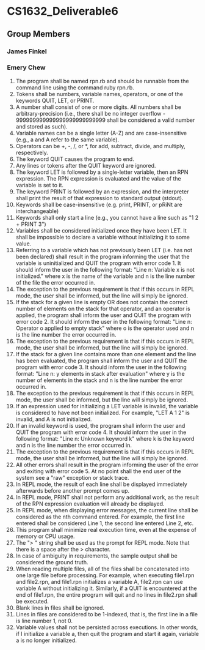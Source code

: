 # CS1632_Deliverable6
## Group Members
### James Finkel
### Emery Chew

1. The program shall be named rpn.rb and should be runnable from the command line using the command ruby rpn.rb.
2. Tokens shall be numbers, variable names, operators, or one of the keywords QUIT, LET, or PRINT.
3. A number shall consist of one or more digits. All numbers shall be arbitrary-precision (i.e., there shall be no integer overflow - 999999999999999999999999999 shall be considered a valid number and stored as such).
4. Variable names can be a single letter (A-Z) and are case-insensitive (e.g., a and A refer to the same variable).
5. Operators can be +, -, /, or *, for add, subtract, divide, and multiply, respectively.
6. The keyword QUIT causes the program to end.
7. Any lines or tokens after the QUIT keyword are ignored.
8. The keyword LET is followed by a single-letter variable, then an RPN expression. The RPN expression is evaluated and the value of the variable is set to it.
9. The keyword PRINT is followed by an expression, and the interpreter shall print the result of that expression to standard output (stdout).
10. Keywords shall be case-insensitive (e.g. print, PRINT, or pRiNt are interchangeable)
11. Keywords shall only start a line (e.g., you cannot have a line such as "1 2 + PRINT 3")
12. Variables shall be considered initialized once they have been LET. It shall be impossible to declare a variable without initializing it to some value.
13. Referring to a variable which has not previously been LET (i.e. has not been declared) shall result in the program informing the user that the variable is uninitialized and QUIT the program with error code 1. It should inform the user in the following format: "Line n: Variable x is not initialized." where x is the name of the variable and n is the line number of the file the error occurred in.
14. The exception to the previous requirement is that if this occurs in REPL mode, the user shall be informed, but the line will simply be ignored.
15. If the stack for a given line is empty OR does not contain the correct number of elements on the stack for that operator, and an operator is applied, the program shall inform the user and QUIT the program with error code 2. It should inform the user in the following format: "Line n: Operator o applied to empty stack" where o is the operator used and n is the line number the error occurred in.
16. The exception to the previous requirement is that if this occurs in REPL mode, the user shall be informed, but the line will simply be ignored.
17. If the stack for a given line contains more than one element and the line has been evaluated, the program shall inform the user and QUIT the program with error code 3. It should inform the user in the following format: "Line n: y elements in stack after evaluation" where y is the number of elements in the stack and n is the line number the error occurred in.
18. The exception to the previous requirement is that if this occurs in REPL mode, the user shall be informed, but the line will simply be ignored.
19. If an expression used for initializing a LET variable is invalid, the variable is considered to have not been initialized. For example, "LET A 1 2" is invalid, and A is not initialized.
20. If an invalid keyword is used, the program shall inform the user and QUIT the program with error code 4. It should inform the user in the following format: "Line n: Unknown keyword k" where k is the keyword and n is the line number the error occurred in.
21. The exception to the previous requirement is that if this occurs in REPL mode, the user shall be informed, but the line will simply be ignored.
22. All other errors shall result in the program informing the user of the error and exiting with error code 5. At no point shall the end user of the system see a "raw" exception or stack trace.
23. In REPL mode, the result of each line shall be displayed immediately afterwards before another prompt comes up.
24. In REPL mode, PRINT shall not perform any additional work, as the result of the RPN expression evaluation will already be displayed.
25. In REPL mode, when displaying error messages, the current line shall be considered as the nth command entered. For example, the first line entered shall be considered Line 1, the second line entered Line 2, etc.
26. This program shall minimize real execution time, even at the expense of memory or CPU usage.
27. The "> " string shall be used as the prompt for REPL mode. Note that there is a space after the > character.
28. In case of ambiguity in requirements, the sample output shall be considered the ground truth.
29. When reading multiple files, all of the files shall be concatenated into one large file before processing. For example, when executing file1.rpn and file2.rpn, and file1.rpn initializes a variable A, file2.rpn can use variable A without initializing it. Similarly, if a QUIT is encountered at the end of file1.rpn, the entire program will quit and no lines in file2.rpn shall be executed.
30. Blank lines in files shall be ignored.
31. Lines in files are considered to be 1-indexed, that is, the first line in a file is line number 1, not 0.
32. Variable values shall not be persisted across executions. In other words, if I initialize a variable a, then quit the program and start it again, variable a is no longer initialized.
